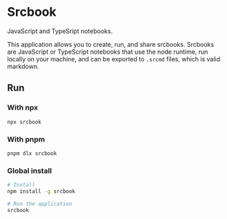 # Srcbook

JavaScript and TypeSript notebooks.

This application allows you to create, run, and share srcbooks. Srcbooks are JavaScript or TypeScript notebooks that use the node runtime, run locally on your machine, and can be exported to `.srcmd` files, which is valid markdown.

## Run

### With npx

```
npx srcbook
```

### With pnpm

```
pnpm dlx srcbook
```

### Global install

```bash
# Install
npm install -g srcbook

# Run the application
srcbook
```
